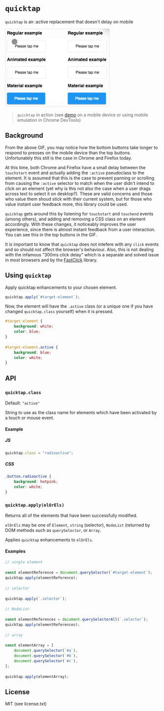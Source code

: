 # `quicktap`

`quicktap` is an :active replacement that doesn't delay on mobile

![Demo](demo/res/img/demo.gif)

> `quicktap` in action (see [demo](https://marcoms.github.io/quicktap) on a mobile device or using mobile emulation in Chrome DevTools)

## Background

From the above GIF, you may notice how the bottom buttoms take longer to respond to presses on the mobile device than the top buttons. Unfortunately this still is the case in Chrome and Firefox today.

At this time, both Chrome and Firefox have a small delay between the `touchstart` event and actually adding the `:active` pseudoclass to the element. It is assumed that this is the case to prevent panning or scrolling from causing the `:active` selector to match when the user didn't intend to click on an element (yet why is this not also the case when a user drags across text to select it on desktop?). These are valid concerns and those who value them shoud stick with their current system, but for those who value instant user feedback more, this library could be used.

`quicktap` gets around this by listening for `touchstart` and `touchend` events (among others), and adding and removing a CSS class on an element accordingly. With these changes, it noticeably improves the user experience, since there is almost instant feedback from a user interaction. You can see this in the top buttons in the GIF.

It is important to know that `quicktap` does not intefere with any `click` events and so should not affect the browser's behaviour. Also, this is not dealing with the infamous "300ms click delay" which is a separate and solved issue in most browsers and by the [FastClick](https://github.com/ftlabs/fastclick) library.

## Using `quicktap`

Apply quicktap enhancements to your chosen element.

```js
quicktap.apply(`#target-element`);
```

Now, the element will have the `.active` class (or a unique one if you have changed `quicktap.class` yourself) when it is pressed.

```css
#target-element {
	background: white;
	color: blue;
}

#target-element.active {
	background: blue;
	color: white;
}
```

## API

### `quicktap.class`

Default: `"active"`

String to use as the class name for elements which have been activated by a touch or mouse event.

#### Example

##### JS

```js
quicktap.class = "radioactive";
```

##### CSS

```css
.button.radioactive {
	background: hotpink;
	color: white;
}
```

### `quicktap.apply(elOrEls)`

Returns all of the elements that have been successfully modified.

`elOrEls` may be one of `Element`, `string` (selector), `NodeList` (returned by DOM methods such as `querySelector`, or `Array`.

Applies `quicktap` enhancements to `elOrEls`.

#### Examples

```js
// single element

const elementReference = document.querySelector(`#target-element`);
quicktap.apply(elementReference);

// selector

quicktap.apply(`.selector`);

// NodeList

const elementReferences = document.querySelectorAll(`.selector`);
quicktap.apply(elementReferences);

// array

const elementArray = [
	document.querySelector(`#a`),
	document.querySelector(`#b`),
	document.querySelector(`#c`),
];

quicktap.apply(elementArray);
```

## License

MIT (see license.txt)
